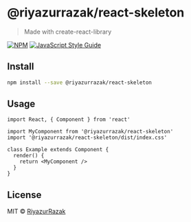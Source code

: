 # @riyazurrazak/react-skeleton

> Made with create-react-library

[![NPM](https://img.shields.io/npm/v/@riyazurrazak/react-skeleton.svg)](https://www.npmjs.com/package/@riyazurrazak/react-skeleton) [![JavaScript Style Guide](https://img.shields.io/badge/code_style-standard-brightgreen.svg)](https://standardjs.com)

## Install

```bash
npm install --save @riyazurrazak/react-skeleton
```

## Usage

```tsx
import React, { Component } from 'react'

import MyComponent from '@riyazurrazak/react-skeleton'
import '@riyazurrazak/react-skeleton/dist/index.css'

class Example extends Component {
  render() {
    return <MyComponent />
  }
}
```

## License

MIT © [RiyazurRazak](https://github.com/RiyazurRazak)
